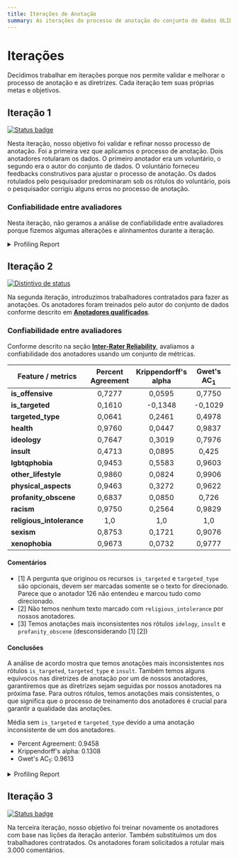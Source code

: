 ```yaml
---
title: Iterações de Anotação
summary: As iterações do processo de anotação do conjunto de dados OLID-BR.
---
```


# Iterações

Decidimos trabalhar em iterações porque nos permite validar e melhorar o processo de anotação e as diretrizes. Cada iteração tem suas próprias metas e objetivos.

## Iteração 1

[![Status badge](https://img.shields.io/badge/Status-Finished-blue.svg)](https://shields.io/)

Nesta iteração, nosso objetivo foi validar e refinar nosso processo de anotação. Foi a primeira vez que aplicamos o processo de anotação. Dois anotadores rotularam os dados. O primeiro anotador era um voluntário, o segundo era o autor do conjunto de dados. O voluntário forneceu feedbacks construtivos para ajustar o processo de anotação. Os dados rotulados pelo pesquisador predominaram sob os rótulos do voluntário, pois o pesquisador corrigiu alguns erros no processo de anotação.

### Confiabilidade entre avaliadores

Nesta iteração, não geramos a análise de confiabilidade entre avaliadores porque fizemos algumas alterações e alinhamentos durante a iteração.

<details><summary>Profiling Report</summary>

<iframe width=100% height=500 frameBorder=0 src="../reports/olidbr_pilot.html"></iframe>

</details>

## Iteração 2

[![Distintivo de status](https://img.shields.io/badge/Status-Finished-blue.svg)](https://shields.io/)

Na segunda iteração, introduzimos trabalhadores contratados para fazer as anotações. Os anotadores foram treinados pelo autor do conjunto de dados conforme descrito em [**Anotadores qualificados**](qualified-annotators.en.md).

### Confiabilidade entre avaliadores

Conforme descrito na seção [**Inter-Rater Reliability**](inter-rater-reliability.en.md), avaliamos a confiabilidade dos anotadores usando um conjunto de métricas.

| Feature / metrics          | Percent Agreement | Krippendorff's alpha | Gwet's AC<sub>1</sub> | Comments |
| -------------------------- | :---------------: | :------------------: | :--------: | -------- |
| **is\_offensive**          | 0,7277            | 0,0595               | 0,7750     | |
| **is\_targeted**           | 0,1610            | \-0,1348             | \-0,1029   | [1] |
| **targeted\_type**         | 0,0641            | 0,2461               | 0,4978     | [1] |
| **health**                 | 0,9760            | 0,0447               | 0,9837     | |
| **ideology**               | 0,7647            | 0,3019               | 0,7976     | [3] |
| **insult**                 | 0,4713            | 0,0895               | 0,425      | [3] |
| **lgbtqphobia**            | 0,9453            | 0,5583               | 0,9603     | |
| **other\_lifestyle**       | 0,9860            | 0,0824               | 0,9906     | |
| **physical\_aspects**      | 0,9463            | 0,3272               | 0,9622     | |
| **profanity\_obscene**     | 0,6837            | 0,0850               | 0,726      | [3] |
| **racism**                 | 0,9750            | 0,2564               | 0,9829     | |
| **religious\_intolerance** | 1,0               | 1,0                  | 1,0        | [2] |
| **sexism**                 | 0,8753            | 0,1721               | 0,9076     | |
| **xenophobia**             | 0,9673            | 0,0732               | 0,9777     | |

#### Comentários

- [1] A pergunta que originou os recursos `is_targeted` e `targeted_type` são opcionais, devem ser marcadas somente se o texto for direcionado. Parece que o anotador 126 não entendeu e marcou tudo como direcionado.
- [2] Não temos nenhum texto marcado com `religious_intolerance` por nossos anotadores.
- [3] Temos anotações mais inconsistentes nos rótulos `idelogy`, `insult` e `profanity_obscene` (desconsiderando [1] [2])

#### Conclusões

A análise de acordo mostra que temos anotações mais inconsistentes nos rótulos `is_targeted`, `targeted_type` e `insult`. Também temos alguns equívocos nas diretrizes de anotação por um de nossos anotadores, garantiremos que as diretrizes sejam seguidas por nossos anotadores na próxima fase. Para outros rótulos, temos anotações mais consistentes, o que significa que o processo de treinamento dos anotadores é crucial para garantir a qualidade das anotações.

Média sem `is_targeted` e `targeted_type` devido a uma anotação inconsistente de um dos anotadores.

- Percent Agreement: 0.9458
- Krippendorff's alpha: 0.1308
- Gwet's AC<sub>1</sub>: 0.9613

<details><summary>Profiling Report</summary>

<iframe width=100% height=500 frameBorder=0 src="../reports/olidbr_pilot_2.html"></iframe>

</details>

## Iteração 3

[![Status badge](https://img.shields.io/badge/Status-In%20Progress-yellow.svg)](https://shields.io/)

Na terceira iteração, nosso objetivo foi treinar novamente os anotadores com base nas lições da iteração anterior. Também substituímos um dos trabalhadores contratados. Os anotadores foram solicitados a rotular mais 3.000 comentários.
